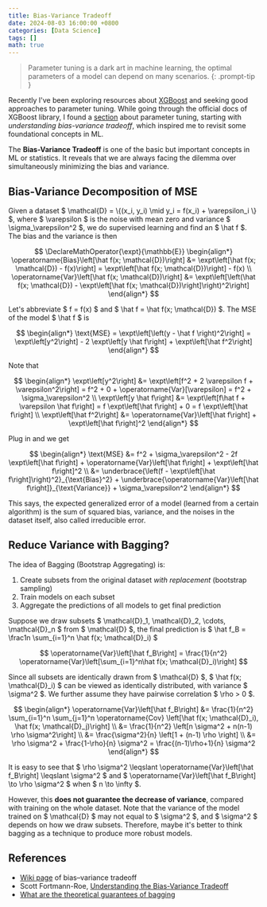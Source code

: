 ```yaml
---
title: Bias-Variance Tradeoff
date: 2024-08-03 16:00:00 +0800
categories: [Data Science]
tags: []
math: true
---
```


> Parameter tuning is a dark art in machine learning,
> the optimal parameters of a model can depend on many scenarios.
{: .prompt-tip }

Recently I've been exploring resources about [XGBoost][xgboost] and seeking good approaches to parameter tuning.
While going through the official docs of XGBoost library,
I found a [section][notes] about parameter tuning,
starting with *understanding bias-variance tradeoff*,
which inspired me to revisit some foundational concepts in ML.

The **Bias-Variance Tradeoff** is one of the basic but important concepts in ML or statistics.
It reveals that we are always facing the dilemma over
simultaneously minimizing the bias and variance.

## Bias-Variance Decomposition of MSE

Given a dataset $ \mathcal{D} = \\{(x_i, y_i) \mid y_i = f(x_i) + \varepsilon_i \\} $,
where $ \varepsilon $ is the noise with mean zero and variance $ \sigma_\varepsilon^2 $,
we do supervised learning and find an $ \hat f $.
The bias and the variance is then

$$
\DeclareMathOperator{\expt}{\mathbb{E}}
\begin{align*}
    \operatorname{Bias}\left[\hat f(x; \mathcal{D})\right]
    &= \expt\left[\hat f(x; \mathcal{D}) - f(x)\right]
    = \expt\left[\hat f(x; \mathcal{D})\right] - f(x) \\
    \operatorname{Var}\left[\hat f(x; \mathcal{D})\right]
    &= \expt\left[\left(\hat f(x; \mathcal{D}) 
    - \expt\left[\hat f(x; \mathcal{D})\right]\right)^2\right]
\end{align*}
$$

Let's abbreviate $ f = f(x) $ and $ \hat f = \hat f(x; \mathcal{D}) $.
The MSE of the model $ \hat f $ is

$$
\begin{align*}
    \text{MSE} = \expt\left[\left(y - \hat f \right)^2\right]
    = \expt\left[y^2\right] - 2 \expt\left[y \hat f\right] + \expt\left[\hat f^2\right]
\end{align*}
$$

Note that 

$$
\begin{align*}
    \expt\left[y^2\right] 
    &= \expt\left[f^2 + 2 \varepsilon f + \varepsilon^2\right]
    = f^2 + 0 + \operatorname{Var}[\varepsilon]
    = f^2 + \sigma_\varepsilon^2 \\
    \expt\left[y \hat f\right] 
    &= \expt\left[f\hat f + \varepsilon \hat f\right]
    = f \expt\left[\hat f\right] + 0
    = f \expt\left[\hat f\right]
    \\
    \expt\left[\hat f^2\right] 
    &= \operatorname{Var}\left[\hat f\right] + \expt\left[\hat f\right]^2
\end{align*}
$$

Plug in and we get

$$
\begin{align*}
    \text{MSE} 
    &= f^2 + \sigma_\varepsilon^2 - 2f \expt\left[\hat f\right] 
    + \operatorname{Var}\left[\hat f\right] + \expt\left[\hat f\right]^2 \\
    &= \underbrace{\left(f - \expt\left[\hat f\right]\right)^2}_{\text{Bias}^2} 
    + \underbrace{\operatorname{Var}\left[\hat f\right]}_{\text{Variance}} + \sigma_\varepsilon^2
\end{align*}
$$

This says, the expected generalized error of a model
(learned from a certain algorithm) is the sum of
squared bias, variance, and the noises in the dataset itself, also called irreducible error.

## Reduce Variance with Bagging?

The idea of Bagging (Bootstrap Aggregating) is:

1. Create subsets from the original dataset *with replacement* (bootstrap sampling)
2. Train models on each subset
3. Aggregate the predictions of all models to get final prediction

Suppose we draw subsets $ \mathcal{D}\_1, \mathcal{D}\_2, \cdots, \mathcal{D}\_n $ from $ \mathcal{D} $,
the final prediction is $ \hat f_B = \frac1n \sum_{i=1}^n \hat f(x; \mathcal{D}_i) $

$$
\operatorname{Var}\left[\hat f_B\right]
= \frac{1}{n^2} \operatorname{Var}\left[\sum_{i=1}^n\hat f(x; \mathcal{D}_i)\right]
$$

Since all subsets are identically drawn from $ \mathcal{D} $,
$ \hat f(x; \mathcal{D}_i) $ can be viewed as identically distributed, with variance $ \sigma^2 $.
We further assume they have pairwise correlation $ \rho > 0 $.

$$
\begin{align*}
    \operatorname{Var}\left[\hat f_B\right]
    &= \frac{1}{n^2} \sum_{i=1}^n \sum_{j=1}^n \operatorname{Cov} \left[\hat f(x; \mathcal{D}_i), \hat f(x; \mathcal{D}_j)\right] \\
    &= \frac{1}{n^2} \left[n \sigma^2 + n(n-1) \rho \sigma^2\right] \\
    &= \frac{\sigma^2}{n} \left[1 + (n-1) \rho \right] \\
    &= \rho \sigma^2 + \frac{1-\rho}{n} \sigma^2
    = \frac{(n-1)\rho+1}{n} \sigma^2
\end{align*}
$$

It is easy to see that $ \rho \sigma^2 \leqslant \operatorname{Var}\left[\hat f_B\right] \leqslant \sigma^2 $
and $ \operatorname{Var}\left[\hat f_B\right] \to \rho \sigma^2 $ when $ n \to \infty $.

However, this **does not guarantee the decrease of variance**, compared with training on the whole dataset.
Note that the variance of the model trained on $ \mathcal{D} $ may not equal to $ \sigma^2 $,
and $ \sigma^2 $ depends on how we draw subsets.
Therefore, maybe it's better to think bagging as a technique to produce more robust models. 

## References
+ [Wiki page](https://en.wikipedia.org/wiki/Bias%E2%80%93variance_tradeoff) of bias–variance tradeoff
+ Scott Fortmann-Roe, [Understanding the Bias-Variance Tradeoff](https://scott.fortmann-roe.com/docs/BiasVariance.html)
+ [What are the theoretical guarantees of bagging](https://stats.stackexchange.com/q/141186)

[xgboost]: https://github.com/dmlc/xgboost
[notes]: https://xgboost.readthedocs.io/en/stable/tutorials/param_tuning.html